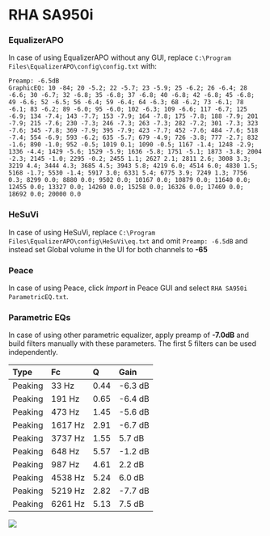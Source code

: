# RHA SA950i

### EqualizerAPO
In case of using EqualizerAPO without any GUI, replace `C:\Program Files\EqualizerAPO\config\config.txt`
with:
```
Preamp: -6.5dB
GraphicEQ: 10 -84; 20 -5.2; 22 -5.7; 23 -5.9; 25 -6.2; 26 -6.4; 28 -6.6; 30 -6.7; 32 -6.8; 35 -6.8; 37 -6.8; 40 -6.8; 42 -6.8; 45 -6.8; 49 -6.6; 52 -6.5; 56 -6.4; 59 -6.4; 64 -6.3; 68 -6.2; 73 -6.1; 78 -6.1; 83 -6.2; 89 -6.0; 95 -6.0; 102 -6.3; 109 -6.6; 117 -6.7; 125 -6.9; 134 -7.4; 143 -7.7; 153 -7.9; 164 -7.8; 175 -7.8; 188 -7.9; 201 -7.9; 215 -7.6; 230 -7.3; 246 -7.3; 263 -7.3; 282 -7.2; 301 -7.3; 323 -7.6; 345 -7.8; 369 -7.9; 395 -7.9; 423 -7.7; 452 -7.6; 484 -7.6; 518 -7.4; 554 -6.9; 593 -6.2; 635 -5.7; 679 -4.9; 726 -3.8; 777 -2.7; 832 -1.6; 890 -1.0; 952 -0.5; 1019 0.1; 1090 -0.5; 1167 -1.4; 1248 -2.9; 1336 -4.4; 1429 -5.6; 1529 -5.9; 1636 -5.8; 1751 -5.1; 1873 -3.8; 2004 -2.3; 2145 -1.0; 2295 -0.2; 2455 1.1; 2627 2.1; 2811 2.6; 3008 3.3; 3219 4.4; 3444 4.3; 3685 4.5; 3943 5.8; 4219 6.0; 4514 6.0; 4830 1.5; 5168 -1.7; 5530 -1.4; 5917 3.0; 6331 5.4; 6775 3.9; 7249 1.3; 7756 0.3; 8299 0.0; 8880 0.0; 9502 0.0; 10167 0.0; 10879 0.0; 11640 0.0; 12455 0.0; 13327 0.0; 14260 0.0; 15258 0.0; 16326 0.0; 17469 0.0; 18692 0.0; 20000 0.0
```

### HeSuVi
In case of using HeSuVi, replace `C:\Program Files\EqualizerAPO\config\HeSuVi\eq.txt` and omit `Preamp:
-6.5dB` and instead set Global volume in the UI for both channels to **-65**

### Peace
In case of using Peace, click *Import* in Peace GUI and select `RHA SA950i ParametricEQ.txt`.

### Parametric EQs
In case of using other parametric equalizer, apply preamp of **-7.0dB** and build filters manually with
these parameters. The first 5 filters can be used independently.

| Type    | Fc      |    Q | Gain    |
|:--------|:--------|:-----|:--------|
| Peaking | 33 Hz   | 0.44 | -6.3 dB |
| Peaking | 191 Hz  | 0.65 | -6.4 dB |
| Peaking | 473 Hz  | 1.45 | -5.6 dB |
| Peaking | 1617 Hz | 2.91 | -6.7 dB |
| Peaking | 3737 Hz | 1.55 | 5.7 dB  |
| Peaking | 648 Hz  | 5.57 | -1.2 dB |
| Peaking | 987 Hz  | 4.61 | 2.2 dB  |
| Peaking | 4538 Hz | 5.24 | 6.0 dB  |
| Peaking | 5219 Hz | 2.82 | -7.7 dB |
| Peaking | 6261 Hz | 5.13 | 7.5 dB  |

![](https://raw.githubusercontent.com/jaakkopasanen/AutoEq/master/results/innerfidelity/sbaf-serious/RHA%20SA950i/RHA%20SA950i.png)